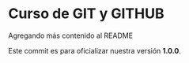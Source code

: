 # Curso de GIT y GITHUB

Agregando más contenido al README

Este commit es para oficializar nuestra versión **1.0.0**.